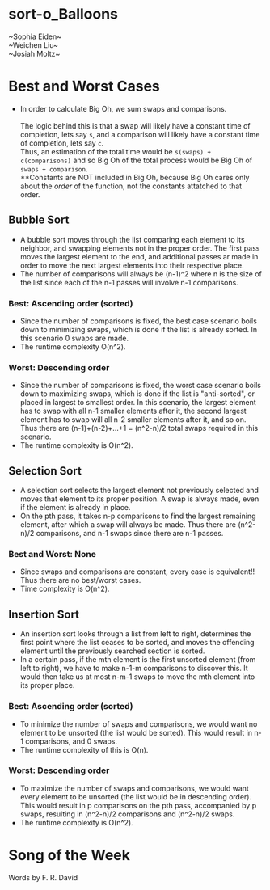 # sort-o_Balloons
\~Sophia Eiden\~\
\~Weichen Liu\~\
\~Josiah Moltz\~

# Best and Worst Cases
* In order to calculate Big Oh, we sum swaps and comparisons. \
\
The logic behind this is that a swap will likely have a constant time of completion, lets say `s`, and a comparison will likely have a constant time of completion, lets say `c`. \
Thus, an estimation of the total time would be `s(swaps) + c(comparisons)` and so Big Oh of the total process would be Big Oh of `swaps + comparison`. \
\*\*Constants are NOT included in Big Oh, because Big Oh cares only about the *order* of the function, not the constants attatched to that order.

## Bubble Sort
* A bubble sort moves through the list comparing each element to its neighbor, and swapping elements not in the proper order. The first pass moves the largest element to the end, and additional passes ar made in order to move the next largest elements into their respective place.
* The number of comparisons will always be (n-1)^2 where n is the size of the list since each of the n-1 passes will involve n-1 comparisons.
### Best: Ascending order (sorted)
* Since the number of comparisons is fixed, the best case scenario boils down to minimizing swaps, which is done if the list is already sorted. In this scenario 0 swaps are made.
* The runtime complexity O(n^2).
### Worst: Descending order
* Since the number of comparisons is fixed, the worst case scenario boils down to maximizing swaps, which is done if the list is "anti-sorted", or placed in largest to smallest order. In this scenario, the largest element has to swap with all n-1 smaller elements after it, the second largest element has to swap will all n-2 smaller elements after it, and so on. Thus there are (n-1)+(n-2)+...+1 = (n^2-n)/2 total swaps required in this scenario.
* The runtime complexity is O(n^2).

## Selection Sort
* A selection sort selects the largest element not previously selected and moves that element to its proper position. A swap is always made, even if the element is already in place.
* On the pth pass, it takes n-p comparisons to find the largest remaining element, after which a swap will always be made. Thus there are (n^2-n)/2 comparisons, and n-1 swaps since there are n-1 passes.
### Best and Worst: None
* Since swaps and comparisons are constant, every case is equivalent!! Thus there are no best/worst cases.
* Time complexity is O(n^2).

## Insertion Sort
* An insertion sort looks through a list from left to right, determines the first point where the list ceases to be sorted, and moves the offending element until the previously searched section is sorted.
* In a certain pass, if the mth element is the first unsorted element (from left to right), we have to make n-1-m comparisons to discover this. It would then take us at most n-m-1 swaps to move the mth element into its proper place.
### Best: Ascending order (sorted)
* To minimize the number of swaps and comparisons, we would want no element to be unsorted (the list would be sorted). This would result in n-1 comparisons, and 0 swaps.
* The runtime complexity of this is O(n).
### Worst: Descending order
* To maximize the number of swaps and comparisons, we would want every element to be unsorted (the list would be in descending order). This would result in p comparisons on the pth pass, accompanied by p swaps, resulting in (n^2-n)/2 comparisons and (n^2-n)/2 swaps.
* The runtime complexity is O(n^2).

# Song of the Week
Words by F. R. David
